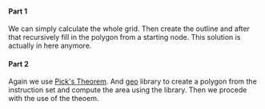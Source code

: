 #### Part 1

We can simply calculate the whole grid. Then create the outline and after that recursively fill in the polygon from a starting node. This solution is actually in here anymore.

#### Part 2

Again we use [Pick's Theorem](https://en.wikipedia.org/wiki/Pick%27s_theorem). And [geo](https://docs.rs/geo/latest/geo/) library to create a polygon from the instruction set and compute the area using the library. Then we procede with the use of the theoem.

